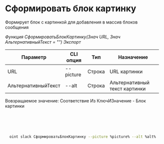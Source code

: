﻿---
sidebar_position: 1
---

# Сформировать блок картинку
 Формирует блок с картинкой для добавления в массив блоков сообщения


*Функция СформироватьБлокКартинку(Знач URL, Знач АльтернативныйТекст = "") Экспорт*

  | Параметр | CLI опция | Тип | Назначение |
  |-|-|-|-|
  | URL | --picture | Строка | URL картинки |
  | АльтернативныйТекст | --alt | Строка | Альтернативный текст картинки |

  
  Вовзращаемое значение:   Соответствие Из КлючИЗначение -  Блок картинки

```bsl title="Пример кода"
	

	
```

```sh title="Пример команд CLI"
    
  oint slack СформироватьБлокКартинку --picture %picture% --alt %alt%

```


```json title="Результат"



```
